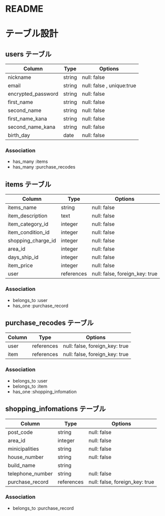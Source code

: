 # README

# テーブル設計

## users テーブル

| Column             | Type   | Options     |
| ------------------ | ------ | ----------- |
| nickname           | string | null: false |
| email              | string | null: false , unique:true|
| encrypted_password | string | null: false |
| first_name         | string | null: false |
| second_name        | string | null: false |
| first_name_kana    | string | null: false |
| second_name_kana   | string | null: false |
| birth_day          | date   | null: false |

### Association

- has_many :items
- has_many :purchase_recodes

## items テーブル

| Column               | Type    | Options     |
| -------------------- | ------  | ----------- |
| items_name           | string  | null: false |
| item_description     | text    | null: false |
| item_category_id     | integer | null: false |
| item_condition_id    | integer | null: false |
| shopping_charge_id   | integer | null: false |
| area_id              | integer | null: false |
| days_ship_id         | integer | null: false |
| item_price           | integer | null: false |
| user                 | references | null: false, foreign_key: true|

### Association

- belongs_to :user
- has_one :purchase_record

## purchase_recodes テーブル

| Column | Type       | Options                        |
| ------ | ---------- | ------------------------------ |
| user   | references | null: false, foreign_key: true |
| item   | references | null: false, foreign_key: true |

### Association

- belongs_to :user
- belongs_to :item
- has_one :shopping_infomation

## shopping_infomations テーブル

| Column               | Type   | Options     |
| -------------------- | ------ | ----------- |
| post_code            | string | null: false |
| area_id              | integer| null: false |
| minicipalities       | string | null: false |
| house_number         | string | null: false |
| build_name           | string |             |
| telephone_number     | string | null: false |
| purchase_record      | references | null: false, foreign_key: true|

### Association

- belongs_to :purchase_record
